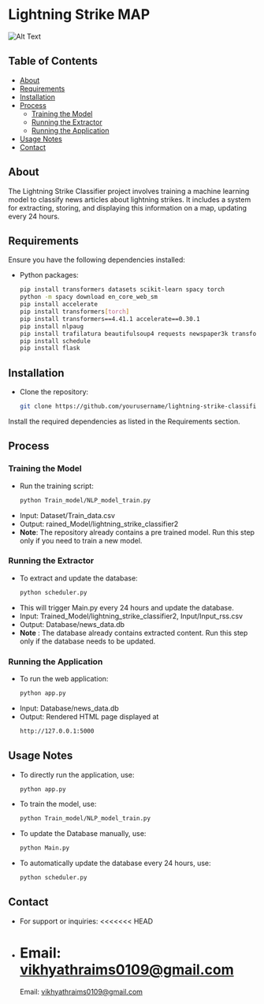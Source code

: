 # Lightning Strike MAP

![Alt Text](https://t3.ftcdn.net/jpg/05/62/58/24/360_F_562582424_bwgTtM5hpznLoDBgitUKH0Xc1oTyZI6Z.jpg)

## Table of Contents

- [About](#about)
- [Requirements](#requirements)
- [Installation](#installation)
- [Process](#Process)
  - [Training the Model](#training-the-model)
  - [Running the Extractor](#running-the-extractor)
  - [Running the Application](#running-the-application)
- [Usage Notes](#usage-notes)
- [Contact](#contact)

## About

The Lightning Strike Classifier project involves training a machine learning model to classify news articles about lightning strikes. It includes a system for extracting, storing, and displaying this information on a map, updating every 24 hours.

## Requirements

Ensure you have the following dependencies installed:

- Python packages:
  ```bash
  pip install transformers datasets scikit-learn spacy torch
  python -m spacy download en_core_web_sm
  pip install accelerate
  pip install transformers[torch]
  pip install transformers==4.41.1 accelerate==0.30.1
  pip install nlpaug
  pip install trafilatura beautifulsoup4 requests newspaper3k transformers torch feedparser psycopg2-binary folium opencage langdetect
  pip install schedule
  pip install flask

  ```

## Installation

- Clone the repository:
  ```bash
  git clone https://github.com/yourusername/lightning-strike-classifier.git
  ```

Install the required dependencies as listed in the Requirements section.

## Process

### Training the Model

- Run the training script:
  ```bash
  python Train_model/NLP_model_train.py
  ```
- Input: Dataset/Train_data.csv
- Output: rained_Model/lightning_strike_classifier2
- **Note**: The repository already contains a pre trained model. Run this step only if you need to train a new model.

### Running the Extractor

- To extract and update the database:
  ```bash
  python scheduler.py
  ```
- This will trigger Main.py every 24 hours and update the database.
- Input: Trained_Model/lightning_strike_classifier2, Input/Input_rss.csv
- Output: Database/news_data.db
- **Note** : The database already contains extracted content. Run this step only if the database needs to be updated.

### Running the Application

- To run the web application:
  ```bash
  python app.py 
  ```
- Input: Database/news_data.db
- Output: Rendered HTML page displayed at
  ```bash
  http://127.0.0.1:5000

  ```

## Usage Notes

- To directly run the application, use:
  ```bash
  python app.py
  ```
- To train the model, use:
  ```bash
  python Train_model/NLP_model_train.py
  ```
- To update the Database manually, use:
  ```bash
  python Main.py
  ```
- To automatically update the database every 24 hours, use:
  ```bash
  python scheduler.py

  ```

## Contact

- For support or inquiries:
  <<<<<<< HEAD
- Email: vikhyathraims0109@gmail.com
  ==================================

  Email: vikhyathraims0109@gmail.com

